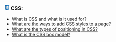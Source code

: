 <h3>
  <img src="../assets/CSS.png" width="16" height="16" />
  <span>CSS:</span>
</h3>

- [What is CSS and what is it used for?](https://youtu.be/ycYp7CYOnO0?t=251)
- [What are the ways to add CSS styles to a page?](https://youtu.be/ycYp7CYOnO0?t=277)
- [What are the types of positioning in CSS?](https://youtu.be/ycYp7CYOnO0?t=277)
- [What is the CSS box model?](https://youtu.be/ycYp7CYOnO0?t=277)
